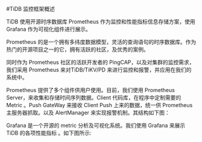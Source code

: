 #TiDB 监控框架概述

TiDB 使用开源时序数据库 Prometheus 作为监控和性能指标信息存储方案，使用 Grafana 作为可视化组件进行展示。

Prometheus 的是一个拥有多纬度数据模型，灵活的查询语句的时序数据库。作为热门的开源项目之一的它，拥有活跃的社区，及优秀的案例。

同时作为 Prometheus 社区的活跃开发者的 PingCAP，以及对集群的监控需求，我们采用 Prometheus 来对TiDB/TiKV/PD 来进行监控和报警，并应用在我们的系统中。

Prometheus 提供了多个组件供用户使用。目前，我们使用 Prometheus Server，来收集和存储时间序列数据。Client 代码库，在程序中定制需要的 Metric 。Push GateWay 来接收 Client Push 上来的数据，统一供 Prometheus 主服务器抓取。以及 AlertManager 来实现报警机制。其结构如下图：


Grafana 是一个开源的 metric 分析及可视化系统。我们使用 Grafana 来展示 TiDB 的各项性能指标 。如下图所示:



